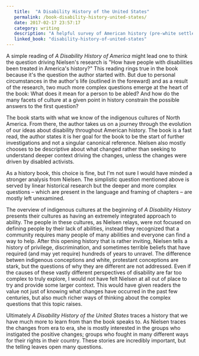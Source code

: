 ```yaml
---
   title:  "A Disability History of the United States"
   permalink: /book-disability-history-united-states/
   date: 2017-02-17 23:57:17
   category: writing
   description: "A helpful survey of American history (pre-white settlers to now) focused on how disability was understood and how people with disabilities have been treated within various periods."
   linked_book: "disability-history-of-united-states"
---
```


A simple reading of _A Disability History of America_ might lead one to think the question driving Nielsen's research is "How have people with disabilities been treated in America's history?" This reading rings true in the book because it's the question the author started with. But due to personal circumstances in the author's life (outlined in the foreward) and as a result of the research, two much more complex questions emerge at the heart of the book: What does it mean for a person to be abled? And how do the many facets of culture at a given point in history constrain the possible answers to the first question?

The book starts with what we know of the indigenous cultures of North America. From there, the author takes us on a journey through the evolution of our ideas about disability throughout American history. The book is a fast read, the author states it is her goal for the book to be the start of further investigations and not a singular canonical reference. Nielsen also mostly chooses to be descriptive about what changed rather than seeking to understand deeper context driving the changes, unless the changes were driven by disabled activists.

As a history book, this choice is fine, but I'm not sure I would have minded a stronger analysis from Nielsen. The simplistic question mentioned above is served by linear historical research but the deeper and more complex questions – which are present in the language and framing of chapters – are mostly left unexamined.

The overview of indigenous cultures at the beginning of _A Disability History_ presents their cultures as having an extremely integrated approach to ability. The people in these cultures, as Nielsen relays, were not focused on defining people by their lack of abilities, instead they recognized that a community requires many people of many abilities and everyone can find a way to help. After this opening history that is rather inviting, Nielsen tells a history of privilege, discrimination, and sometimes terrible beliefs that have required (and may yet require) hundreds of years to unravel. The difference betwen indigenous conceptions and white, protestant conceptions are stark, but the questions of why they are different are not addressed. Even if the causes of these vastly different perspectives of disability are far too complex to truly explore, I would not have felt Nielsen at all out of place to try and provide some larger context. This would have given readers the value not just of knowing what changes have occurred in the past few centuries, but also much richer ways of thinking about the complex questions that this topic raises.

Ultimately _A Disability History of the United States_ traces a history that we have much more to learn from than the book speaks to. As Nielsen traces the changes from era to era, she is mostly interested in the groups who instigated the positive changes; groups who fought in many different ways for their rights in their country. These stories are incredibly important, but the telling leaves open many questions.
